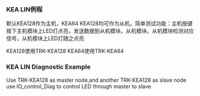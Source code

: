 ### KEA LIN例程
默认KEA128作为主机，KEA64 KEA128均可作为从机，简单测试功能：主机按键按下主机模块上LED灯点亮，发送数据到从机模块，从机模块，从机模块检测对应信号，从机模块上LED灯随之点亮

KEA128使用TRK-KEA128 KEA64使用TRK-KEA64

### KEA LIN Diagnostic Example
Use TRK-KEA128 as master node,and another TRK-KEA128 as slave node
use IO_control_Diag to control LED through master to slave
